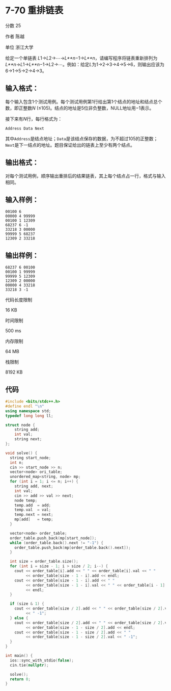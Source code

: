 # **7-70 重排链表**

分数 25

作者 陈越

单位 浙江大学

给定一个单链表 *L*1→*L*2→⋯→*L**n*−1→*L**n*，请编写程序将链表重新排列为 *L**n*→*L*1→*L**n*−1→*L*2→⋯。例如：给定*L*为1→2→3→4→5→6，则输出应该为6→1→5→2→4→3。

## 输入格式：

每个输入包含1个测试用例。每个测试用例第1行给出第1个结点的地址和结点总个数，即正整数*N* (≤105)。结点的地址是5位非负整数，NULL地址用−1表示。

接下来有*N*行，每行格式为：

```
Address Data Next
```

其中`Address`是结点地址；`Data`是该结点保存的数据，为不超过105的正整数；`Next`是下一结点的地址。题目保证给出的链表上至少有两个结点。

## 输出格式：

对每个测试用例，顺序输出重排后的结果链表，其上每个结点占一行，格式与输入相同。

## 输入样例：

```in
00100 6
00000 4 99999
00100 1 12309
68237 6 -1
33218 3 00000
99999 5 68237
12309 2 33218
```

## 输出样例：

```out
68237 6 00100
00100 1 99999
99999 5 12309
12309 2 00000
00000 4 33218
33218 3 -1
```

代码长度限制

16 KB

时间限制

500 ms

内存限制

64 MB

栈限制

8192 KB

## 代码

```cpp
#include <bits/stdc++.h>
#define endl "\n"
using namespace std;
typedef long long ll;

struct node {
    string add;
    int val;
    string next;
};

void solve() {
  string start_node;
  int n;
  cin >> start_node >> n;
  vector<node> ori_table;
  unordered_map<string, node> mp;
  for (int i = 1; i <= n; i++) {
    string add, next;
    int val;
    cin >> add >> val >> next;
    node temp;
    temp.add  = add;
    temp.val  = val;
    temp.next = next;
    mp[add]   = temp;
  }

  vector<node> order_table;
  order_table.push_back(mp[start_node]);
  while (order_table.back().next != "-1") {
    order_table.push_back(mp[order_table.back().next]);
  }

  int size = order_table.size();
  for (int i = size - 1; i > size / 2; i--) {
    cout << order_table[i].add << " " << order_table[i].val << " "
         << order_table[size - 1 - i].add << endl;
    cout << order_table[size - 1 - i].add << " "
         << order_table[size - 1 - i].val << " " << order_table[i - 1].add
         << endl;
  }

  if (size & 1) {
    cout << order_table[size / 2].add << " " << order_table[size / 2].val
         << " -1";
  } else {
    cout << order_table[size / 2].add << " " << order_table[size / 2].val << " "
         << order_table[size - 1 - size / 2].add << endl;
    cout << order_table[size - 1 - size / 2].add << " "
         << order_table[size - 1 - size / 2].val << " -1";
  }
}

int main() {
  ios::sync_with_stdio(false);
  cin.tie(nullptr);

  solve();
  return 0;
}
```

